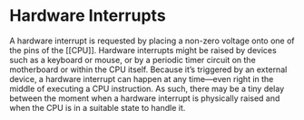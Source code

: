 # Hardware Interrupts

A hardware interrupt is requested by placing a non-zero voltage onto one of the pins of the [[CPU]]. Hardware interrupts might be raised by devices such as a keyboard or mouse, or by a periodic timer circuit on the motherboard or within the CPU itself. Because it’s triggered by an external device, a hardware interrupt can happen at any time—even right in the middle of executing a CPU instruction. As such, there may be a tiny delay between the moment when a hardware interrupt is physically raised and when the CPU is in a suitable state to handle it.